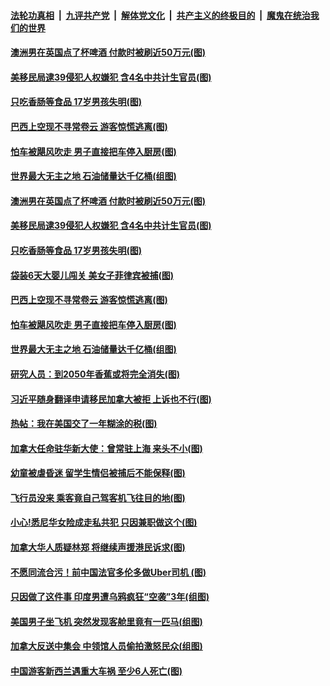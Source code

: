 ####  [法轮功真相](../../../../basic/blob/master/README.md?t=09071200) &nbsp;|&nbsp; [九评共产党](../../../../9ping.md/blob/master/README.md?t=09071200) &nbsp;|&nbsp; [解体党文化](../../../../jtdwh.md/blob/master/README.md?t=09071200)  &nbsp;|&nbsp; [共产主义的终极目的](../../../../gczydzjmd.md/blob/master/README.md?t=09071200) &nbsp;|&nbsp; [魔鬼在统治我们的世界](../../../../mgztzwmdsj.md/blob/master/README.md?t=09071200) 

#### [澳洲男在英国点了杯啤酒 付款时被刷近50万元(图)](../pages/p3/906547.md?t=09071200) 

#### [美移民局逮39侵犯人权嫌犯 含4名中共计生官员(图)](../pages/p3/906489.md?t=09071200) 

#### [只吃香肠等食品 17岁男孩失明(图)](../pages/p3/906482.md?t=09071200) 

#### [巴西上空现不寻常卷云 游客惊慌逃离(图)](../pages/p3/906443.md?t=09071200) 

#### [怕车被飓风吹走 男子直接把车停入厨房(图)](../pages/p3/906423.md?t=09071200) 

#### [世界最大无主之地 石油储量达千亿桶(组图)](../pages/p3/906358.md?t=09071200) 

#### [澳洲男在英国点了杯啤酒 付款时被刷近50万元(图)](../pages/p3/906547.md?t=09071200) 

#### [美移民局逮39侵犯人权嫌犯 含4名中共计生官员(图)](../pages/p3/906489.md?t=09071200) 

#### [只吃香肠等食品 17岁男孩失明(图)](../pages/p3/906482.md?t=09071200) 

#### [袋装6天大婴儿闯关 美女子菲律宾被捕(图)](../pages/p3/906459.md?t=09071200) 

#### [巴西上空现不寻常卷云 游客惊慌逃离(图)](../pages/p3/906443.md?t=09071200) 

#### [怕车被飓风吹走 男子直接把车停入厨房(图)](../pages/p3/906423.md?t=09071200) 

#### [世界最大无主之地 石油储量达千亿桶(组图)](../pages/p3/906358.md?t=09071200) 

#### [研究人员：到2050年香蕉或将完全消失(图)](../pages/p3/906339.md?t=09071200) 

#### [习近平随身翻译申请移民加拿大被拒 上诉也不行(图)](../pages/p3/906330.md?t=09071200) 

#### [热帖：我在美国交了一年糊涂的税(图)](../pages/p3/906308.md?t=09071200) 

#### [加拿大任命驻华新大使：曾常驻上海 来头不小(图)](../pages/p3/906328.md?t=09071200) 

#### [幼童被虐昏迷 留学生情侣被捕后不能保释(图)](../pages/p3/906321.md?t=09071200) 

#### [飞行员没来 乘客竟自己驾客机飞往目的地(图)](../pages/p3/906300.md?t=09071200) 

#### [小心!悉尼华女险成走私共犯 只因兼职做这个(图)](../pages/p3/906224.md?t=09071200) 

#### [加拿大华人质疑林郑 将继续声援港民诉求(图)](../pages/p3/906213.md?t=09071200) 

#### [不愿同流合污！前中国法官多伦多做Uber司机 (图)](../pages/p3/906225.md?t=09071200) 

#### [只因做了这件事 印度男遭乌鸦疯狂“空袭”3年(组图)](../pages/p3/906210.md?t=09071200) 

#### [美国男子坐飞机 突然发现客舱里竟有一匹马(组图)](../pages/p3/906196.md?t=09071200) 

#### [加拿大反送中集会 中领馆人员偷拍激怒民众(组图)](../pages/p3/906180.md?t=09071200) 

#### [中国游客新西兰遇重大车祸 至少6人死亡(图)](../pages/p3/906175.md?t=09071200) 

